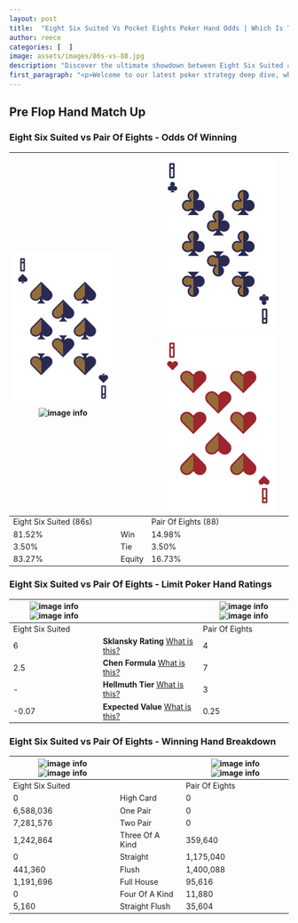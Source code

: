 ```yaml
---
layout: post
title:  "Eight Six Suited Vs Pocket Eights Poker Hand Odds | Which Is The Better Hand In Poker? A Complete Guide"
author: reece
categories: [  ]
image: assets/images/86s-vs-88.jpg
description: "Discover the ultimate showdown between Eight Six Suited and Pair Of Eights in poker! Uncover the odds, strategies, and scenarios where one hand triumphs over the other. Get ready to up your poker game with this thrilling analysis."
first_paragraph: "<p>Welcome to our latest poker strategy deep dive, where we're pitting two distinct hands against each other in a high-stakes showdown: Eight Six Suited vs Pair Of Eights.</p><p>In the dynamic world of poker, every decision counts, and knowing which hand holds the upper hand is key to your success at the table.</p><p>In this article, we'll dissect these two hands, explore the scenarios where one dominates the other, and equip you with the knowledge to make strategic choices that can tip the odds in your favor.</p><p>Get ready to unravel the intriguing dynamics of these poker hands and elevate your game to new heights.</p>"
---
```




[comment]: # (sp0)

## Pre Flop Hand Match Up

<div class="table hand-ratings" markdown="1"> 



### Eight Six Suited vs Pair Of Eights - Odds Of Winning


    
| ![image info](assets/images/hand1/8.png) ![image info](assets/images/hand1/6s.png) |  | ![image info](assets/images/hand2/8.png) ![image info](assets/images/hand2/8o.png) |
| -------- | -------- | -------- |
| Eight Six Suited (86s) |  | Pair Of Eights (88) |
| 81.52% | Win | 14.98% |
| 3.50% | Tie | 3.50% |
| 83.27% | Equity | 16.73% |




[comment]: # (sp1)



### Eight Six Suited vs Pair Of Eights - Limit Poker Hand Ratings


    
| ![image info](https://www.riverpairs.com/assets/images/hand1/8.png) ![image info](https://www.riverpairs.com/assets/images/hand1/6s.png) |  | ![image info](https://www.riverpairs.com/assets/images/hand2/8.png) ![image info](https://www.riverpairs.com/assets/images/hand2/8o.png) |
| -------- | -------- | -------- |
| Eight Six Suited |  | Pair Of Eights |
| 6 | **Sklansky Rating** [What is this?](/sklansky-rating-explained) | 4 |
| 2.5 | **Chen Formula** [What is this?](/chen-formula-explained) | 7 |
| - | **Hellmuth Tier** [What is this?](/Hellmuth-tier-explained) | 3 |
| -0.07 | **Expected Value** [What is this?](/expected-value-explained) | 0.25 |




[comment]: # (sp2)



### Eight Six Suited vs Pair Of Eights - Winning Hand Breakdown


    
| ![image info](https://www.riverpairs.com/assets/images/hand1/8.png) ![image info](https://www.riverpairs.com/assets/images/hand1/6s.png) |  | ![image info](https://www.riverpairs.com/assets/images/hand2/8.png) ![image info](https://www.riverpairs.com/assets/images/hand2/8o.png) |
| -------- | -------- | -------- |
| Eight Six Suited |  | Pair Of Eights |
| 0 | High Card | 0 |
| 6,588,036 | One Pair | 0 |
| 7,281,576 | Two Pair | 0 |
| 1,242,864 | Three Of A Kind | 359,640 |
| 0 | Straight | 1,175,040 |
| 441,360 | Flush | 1,400,088 |
| 1,191,696 | Full House | 95,616 |
| 0 | Four Of A Kind | 11,880 |
| 5,160 | Straight Flush | 35,604 |




[comment]: # (sp3)



</div>

[comment]: # (sp4)



[comment]: # (sp5)

